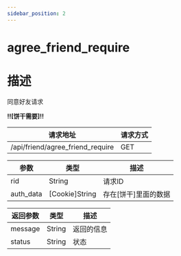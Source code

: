 ```yaml
---
sidebar_position: 2
---
```

# agree_friend_require
# 描述
同意好友请求

**!!\[饼干需要\]!!**

| 请求地址 | 请求方式 |
| --- | --- |
| /api/friend/agree_friend_require | GET |


|参数|类型|描述|
|---|---|---|
|rid|String|请求ID|
|auth_data|\[Cookie\]String|存在\[饼干\]里面的数据|

|返回参数|类型|描述|
|---|---|---|
|message|String|返回的信息|
|status|String|状态|